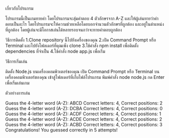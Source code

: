 เกี่ยวกับโปรแกรม

โปรแกรมนี้เป็นเกมทายคำ โดยโปรแกรมจะสุ่มคำตอบ 4 ตัวอักษรจาก A-Z และให้ผู้เล่นทายว่าคำตอบเป็นอะไร โดยโปรแกรมจะให้ความช่วยเหลือโดยบอกจำนวนตัวอักษรที่ถูกต้อง และอยู่ในตำแหน่งที่ถูกต้อง โดยผู้เล่นจะมีโอกาสเล่นได้หลายรอบจนกว่าจะทายคำตอบถูกต้อง

วิธีการติดตั้ง
1.Clone repository นี้ไปยังเครื่องของคุณ
2.เปิด Command Prompt หรือ Terminal และไปยังโฟลเดอร์ที่คุณเพิ่ง clone
3.ใช้คำสั่ง npm install เพื่อติดตั้ง dependencies ที่จำเป็น
4.ใช้คำสั่ง node app.js เพื่อเริ่ม

วิธีการเริ่มเล่น

ติดตั้ง Node.js บนเครื่องคอมพิวเตอร์ของคุณ
เปิด Command Prompt หรือ Terminal บนเครื่องคอมพิวเตอร์ของคุณ
เข้าสู่โฟลเดอร์ที่เก็บไฟล์โปรแกรม
พิมพ์คำสั่ง node node.js
กด Enter เพื่อเริ่มเล่นเกม

ตัวอย่างการเล่น

Guess the 4-letter word (A-Z): ABCD
Correct letters: 4, Correct positions: 2
Guess the 4-letter word (A-Z): DCBA
Correct letters: 4, Correct positions: 0
Guess the 4-letter word (A-Z): ACDF
Correct letters: 4, Correct positions: 1
Guess the 4-letter word (A-Z): ACDE
Correct letters: 4, Correct positions: 2
Guess the 4-letter word (A-Z): ACBD
Correct letters: 4, Correct positions: 3
Congratulations! You guessed correctly in 5 attempts!
